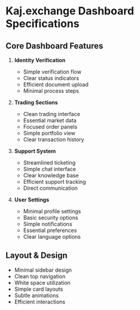 # Kaj.exchange Dashboard Specifications

## Core Dashboard Features
1. **Identity Verification**
   - Simple verification flow
   - Clear status indicators
   - Efficient document upload
   - Minimal process steps

2. **Trading Sections**
   - Clean trading interface
   - Essential market data
   - Focused order panels
   - Simple portfolio view
   - Clear transaction history

3. **Support System**
   - Streamlined ticketing
   - Simple chat interface
   - Clear knowledge base
   - Efficient support tracking
   - Direct communication

4. **User Settings**
   - Minimal profile settings
   - Basic security options
   - Simple notifications
   - Essential preferences
   - Clear language options

## Layout & Design
- Minimal sidebar design
- Clean top navigation
- White space utilization
- Simple card layouts
- Subtle animations
- Efficient interactions